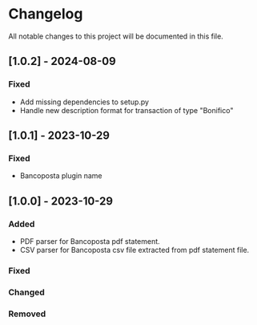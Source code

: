 # Changelog

All notable changes to this project will be documented in this file.

## [1.0.2] - 2024-08-09

### Fixed
- Add missing dependencies to setup.py
- Handle new description format for transaction of type "Bonifico"

## [1.0.1] - 2023-10-29

### Fixed
- Bancoposta plugin name

## [1.0.0] - 2023-10-29

### Added

- PDF parser for Bancoposta pdf statement.
- CSV parser for Bancoposta csv file extracted from pdf statement file.

### Fixed

### Changed

### Removed